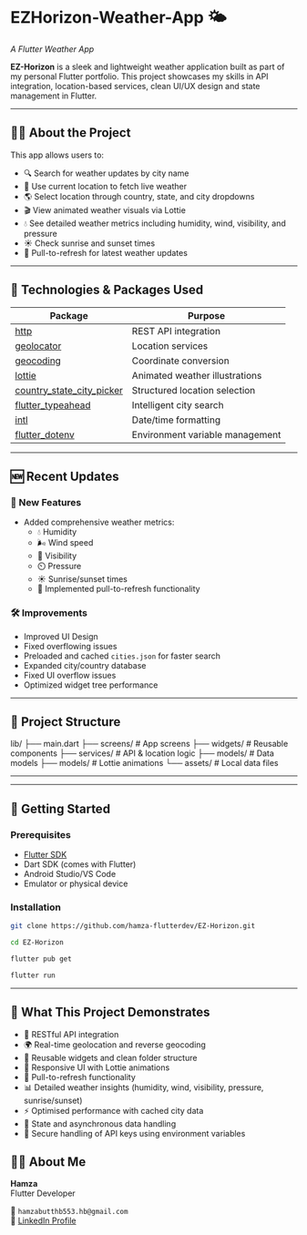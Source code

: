 # EZHorizon-Weather-App 🌤️  
*A Flutter Weather App*

**EZ-Horizon** is a sleek and lightweight weather application built as part of my personal Flutter portfolio. This project showcases my skills in API integration, location-based services, clean UI/UX design and state management in Flutter.

---

## 👨‍💻 About the Project

This app allows users to:  
- 🔍 Search for weather updates by city name  
- 📍 Use current location to fetch live weather  
- 🌎 Select location through country, state, and city dropdowns  
- 🎬 View animated weather visuals via Lottie  
- 💧 See detailed weather metrics including humidity, wind, visibility, and pressure  
- ☀️ Check sunrise and sunset times  
- 🔄 Pull-to-refresh for latest weather updates  

---

## 🔧 Technologies & Packages Used

| Package                                                                         | Purpose                         |
|---------------------------------------------------------------------------------|---------------------------------|
| [http](https://pub.dev/packages/http)                                           | REST API integration            |
| [geolocator](https://pub.dev/packages/geolocator)                               | Location services               |
| [geocoding](https://pub.dev/packages/geocoding)                                 | Coordinate conversion           |
| [lottie](https://pub.dev/packages/lottie)                                       | Animated weather illustrations  |
| [country_state_city_picker](https://pub.dev/packages/country_state_city_picker) | Structured location selection   |
| [flutter_typeahead](https://pub.dev/packages/flutter_typeahead)                 | Intelligent city search         |
| [intl](https://pub.dev/packages/intl)                                           | Date/time formatting            |
| [flutter_dotenv](https://pub.dev/packages/flutter_dotenv)                       | Environment variable management |

---

## 🆕 Recent Updates

### 🌟 New Features
- Added comprehensive weather metrics:
  - 💧 Humidity 
  - 🌬️ Wind speed 
  - 👀 Visibility 
  - ⏲️ Pressure
  - ☀️ Sunrise/sunset times
  - 🔁 Implemented pull-to-refresh functionality

### 🛠 Improvements
- Improved UI Design
- Fixed overflowing issues
- Preloaded and cached `cities.json` for faster search
- Expanded city/country database
- Fixed UI overflow issues
- Optimized widget tree performance

---

## 📁 Project Structure

lib/
├── main.dart
├── screens/ # App screens
├── widgets/ # Reusable components
├── services/ # API & location logic
├── models/ # Data models
├── models/ # Lottie animations
└── assets/ # Local data files

---


---

## 🚀 Getting Started

### Prerequisites
- [Flutter SDK](https://flutter.dev/docs/get-started/install)
- Dart SDK (comes with Flutter)
- Android Studio/VS Code
- Emulator or physical device

### Installation
```bash
git clone https://github.com/hamza-flutterdev/EZ-Horizon.git
```
```bash
cd EZ-Horizon
```
```bash
flutter pub get
```
```bash
flutter run
```

---

## 🎯 What This Project Demonstrates

- 📡 RESTful API integration
- 🌍 Real-time geolocation and reverse geocoding
- 🧩 Reusable widgets and clean folder structure
- 📱 Responsive UI with Lottie animations
- 🔁 Pull-to-refresh functionality
- 📊 Detailed weather insights (humidity, wind, visibility, pressure, sunrise/sunset)
- ⚡ Optimised performance with cached city data
- 🧠 State and asynchronous data handling
- 🔑 Secure handling of API keys using environment variables

## 🙋‍♂️ About Me

**Hamza**  
Flutter Developer  

📧 `hamzabutthb553.hb@gmail.com`  
🔗 [LinkedIn Profile](https://linkedin.com/in/hamza-flutterdev)
